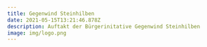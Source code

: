 ```yaml
---
title: Gegenwind Steinhilben
date: 2021-05-15T13:21:46.878Z
description: Auftakt der Bürgerinitative Gegenwind Steinhilben
image: img/logo.png
---
```

 